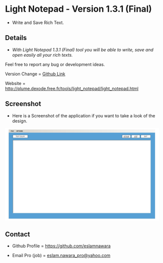 # Light Notepad - Version 1.3.1 (Final)

- Write and Save Rich Text.

## Details

- *With Light Notepad 1.3.1 (Final) tool you will be able to write, save and open easily all your rich texts.*

Feel free to report any bug or development ideas.

Version Change = [Github Link](CHANGE.txt)

Website = http://plume.dexode.free.fr/tools/light_notepad/light_notepad.html

## Screenshot

- Here is a Screenshot of the application if you want to take a look of the design.

![alt tag](https://github.com/eslamnawara/Light_Notepad-1.3.1/blob/master/Screenshot.jpg) 

## Contact

- Github Profile = https://github.com/eslamnawara

- Email Pro (job) = eslam.nawara_pro@yahoo.com
